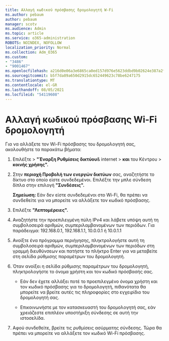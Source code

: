 ```yaml
---
title: Αλλαγή κωδικού πρόσβασης δρομολογητή W-Fi
ms.author: pebaum
author: pebaum
manager: scotv
ms.audience: Admin
ms.topic: article
ms.service: o365-administration
ROBOTS: NOINDEX, NOFOLLOW
localization_priority: Normal
ms.collection: Adm_O365
ms.custom:
- "3486"
- "9001467"
ms.openlocfilehash: a216d0e06a3e6865ca0ed157d976e5623ddbd9b02624e387a2f9755315f913bd
ms.sourcegitcommit: b5f7da89a650d2915dc652449623c78be6247175
ms.translationtype: MT
ms.contentlocale: el-GR
ms.lasthandoff: 08/05/2021
ms.locfileid: "54119608"
---
```

# <a name="change-your-wi-fi-router-password"></a>Αλλαγή κωδικού πρόσβασης Wi-Fi δρομολογητή

Για να αλλάξετε τον Wi-Fi πρόσβασης του δρομολογητή σας, ακολουθήστε τα παρακάτω βήματα:

1. Επιλέξτε   >  **"Έναρξη Ρυθμίσεις δικτύου**& internet  >  **και** του Κέντρου  >  **κοινής χρήσης".**

2. Στην **περιοχή Προβολή των ενεργών δικτύων** σας, αναζητήστε το δίκτυο στο οποίο είστε συνδεδεμένοι. Επιλέξτε την μπλε σύνδεση δίπλα στην επιλογή **"Συνδέσεις".**<br>

   **Σημείωση:** Εάν δεν είστε συνδεδεμένοι στο Wi-Fi, θα πρέπει να συνδεθείτε για να μπορείτε να αλλάξετε τον κωδικό πρόσβασης.

3. Επιλέξτε **"Λεπτομέρειες".**

4. Αναζητήστε την προεπιλεγμένη πύλη IPv4 και λάβετε υπόψη αυτή τη συμβολοσειρά αριθμών, συμπεριλαμβανομένων των περιόδων. Για παράδειγμα: 192.168.0.1, 192.168.1.1, 10.0.0.1 ή 10.0.1.1

5. Ανοίξτε ένα πρόγραμμα περιήγησης, πληκτρολογήστε αυτή τη συμβολοσειρά αριθμών, συμπεριλαμβανομένων των περιόδων στη γραμμή διευθύνσεων και πατήστε το πλήκτρο Enter για να μεταβείτε στη σελίδα ρύθμισης παραμέτρων του δρομολογητή.

6. Όταν ανοίξει η σελίδα ρύθμισης παραμέτρων του δρομολογητή, πληκτρολογήστε το όνομα χρήστη και τον κωδικό πρόσβασής σας.<br>
   - Εάν δεν έχετε αλλάξει ποτέ το προεπιλεγμένο όνομα χρήστη και τον κωδικό πρόσβασης για το δρομολογητή, πιθανότατα θα μπορείτε να βρείτε αυτές τις πληροφορίες στο εγχειρίδιο του δρομολογητή σας.

   - Επικοινωνήστε με τον κατασκευαστή του δρομολογητή σας, εάν χρειάζεστε επιπλέον υποστήριξη σύνδεσης σε αυτή την ιστοσελίδα.

7. Αφού συνδεθείτε, βρείτε τις ρυθμίσεις ασύρματης σύνδεσης. Τώρα θα πρέπει να μπορείτε να αλλάξετε τον κωδικό Wi-Fi πρόσβασης.
